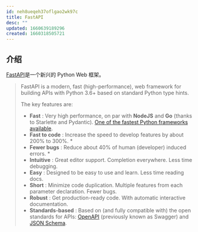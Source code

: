 ```yaml
---
id: neh8ueqeh37oflgao2wk97c
title: FastAPI
desc: ""
updated: 1660639189296
created: 1660318505721
---
```


## 介绍

[FastAPI](https://pypi.org/project/fastapi/)是一个新兴的 Python Web 框架。

> FastAPI is a modern, fast (high-performance), web framework for building APIs with Python 3.6+ based on standard Python type hints.
>
> The key features are:
>
> - **Fast** : Very high performance, on par with **NodeJS** and **Go** (thanks to Starlette and Pydantic). [One of the fastest Python frameworks available](https://pypi.org/project/fastapi/#performance).
> - **Fast to code** : Increase the speed to develop features by about 200% to 300%. \*
> - **Fewer bugs** : Reduce about 40% of human (developer) induced errors. \*
> - **Intuitive** : Great editor support. Completion everywhere. Less time debugging.
> - **Easy** : Designed to be easy to use and learn. Less time reading docs.
> - **Short** : Minimize code duplication. Multiple features from each parameter declaration. Fewer bugs.
> - **Robust** : Get production-ready code. With automatic interactive documentation.
> - **Standards-based** : Based on (and fully compatible with) the open standards for APIs: [OpenAPI](https://github.com/OAI/OpenAPI-Specification) (previously known as Swagger) and [JSON Schema](https://json-schema.org/).
